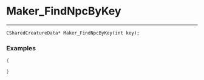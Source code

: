 # Maker_FindNpcByKey
---
```
CSharedCreatureData* Maker_FindNpcByKey(int key);
```

### Examples
```cpp - C++
{

}
```
